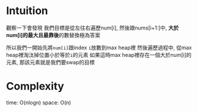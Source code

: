 # Intuition

觀察一下會發現
我們目標是從左往右遍歷num[i], 然後跟nums[i+1:]中, **大於num[i]**的**最大且最靠後**的數替換極為答案

所以我們一開始先將`num[i]`跟index `i`放數到max heap裡
然後遍歷過程中, 從max heap裡淘汰掉位置小於等於`i`的元素
如果這時max heap裡存在一個大於num[i]的元素, 那該元素就是我們要swap的目標

# Complexity

time: O(nlogn)
space: O(n)